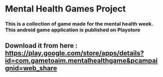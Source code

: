 # Mental Health Games Project
 
### This is a collection of game made for the mental health week. This android game application is published on Playstore

## Download it from here : https://play.google.com/store/apps/details?id=com.gametoaim.mentalhealthgame&pcampaignid=web_share 
